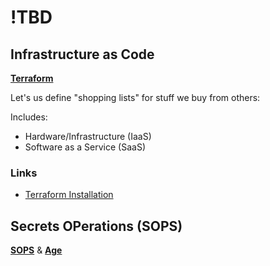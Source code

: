 # !TBD

## Infrastructure as Code

**[Terraform]()**

Let's us define "shopping lists" for stuff we buy from others:

Includes:

- Hardware/Infrastructure (IaaS)
- Software as a Service (SaaS)

### Links

- [Terraform Installation](https://developer.hashicorp.com/terraform/tutorials/aws-get-started/install-cli)

## Secrets OPerations (SOPS)

**[SOPS]()** & **[Age]()**

